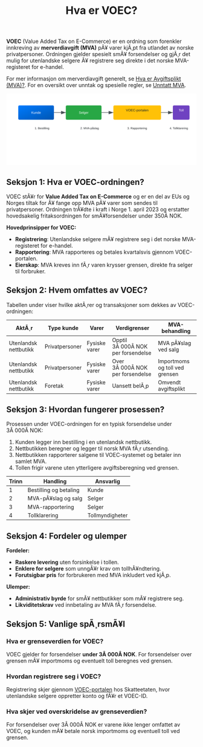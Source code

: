 ﻿---
title: "Hva er VOEC?"
meta_title: "Hva er VOEC?"
meta_description: '**VOEC** (Value Added Tax on E-Commerce) er en ordning som forenkler innkreving av **merverdiavgift (MVA)** pÃ¥ varer kjÃ¸pt fra utlandet av norske privatperson...'
slug: voec
type: blog
layout: pages/single
---

**VOEC** (Value Added Tax on E-Commerce) er en ordning som forenkler innkreving av **merverdiavgift (MVA)** pÃ¥ varer kjÃ¸pt fra utlandet av norske privatpersoner. Ordningen gjelder spesielt smÃ¥ forsendelser og gjÃ¸r det mulig for utenlandske selgere Ã¥ registrere seg direkte i det norske MVA-registeret for e-handel.

For mer informasjon om merverdiavgift generelt, se [Hva er Avgiftsplikt (MVA)?](/blogs/regnskap/hva-er-avgiftsplikt-mva "Hva er Avgiftsplikt (MVA)? Komplett Guide til Merverdiavgift i Norge").
For en oversikt over unntak og spesielle regler, se [Unntatt MVA](/blogs/regnskap/unntatt-mva "Unntatt MVA - NÃ¥r varer er fritatt for merverdiavgift").

![VOEC-ordningen for e-handel til privatpersoner](voec-process.svg)

## Seksjon 1: Hva er VOEC-ordningen?

VOEC stÃ¥r for **Value Added Tax on E-Commerce** og er en del av EUs og Norges tiltak for Ã¥ fange opp MVA pÃ¥ varer som sendes til privatpersoner. Ordningen trÃ¥dte i kraft i Norge 1. april 2023 og erstatter hovedsakelig fritaksordningen for smÃ¥forsendelser under 350Â NOK.

**Hovedprinsipper for VOEC:**

* **Registrering**: Utenlandske selgere mÃ¥ registrere seg i det norske MVA-registeret for e-handel.
* **Rapportering**: MVA rapporteres og betales kvartalsvis gjennom VOEC-portalen.
* **Eierskap**: MVA kreves inn fÃ¸r varen krysser grensen, direkte fra selger til forbruker.

## Seksjon 2: Hvem omfattes av VOEC?

Tabellen under viser hvilke aktÃ¸rer og transaksjoner som dekkes av VOEC-ordningen:

| AktÃ¸r                   | Type kunde     | Varer                | Verdigrenser                  | MVA-behandling                         |
|--------------------------|----------------|----------------------|-------------------------------|----------------------------------------|
| Utenlandsk nettbutikk    | Privatpersoner | Fysiske varer        | Opptil 3Â 000Â NOK per forsendelse | MVA pÃ¥slag ved salg                    |
| Utenlandsk nettbutikk    | Privatpersoner | Fysiske varer        | Over 3Â 000Â NOK per forsendelse | Importmoms og toll ved grensen         |
| Utenlandsk nettbutikk    | Foretak        | Fysiske varer        | Uansett belÃ¸p                 | Omvendt avgiftsplikt                  |

## Seksjon 3: Hvordan fungerer prosessen?

Prosessen under VOEC-ordningen for en typisk forsendelse under 3Â 000Â NOK:

1. Kunden legger inn bestilling i en utenlandsk nettbutikk.
2. Nettbutikken beregner og legger til norsk MVA fÃ¸r utsending.
3. Nettbutikken rapporterer salgene til VOEC-systemet og betaler inn samlet MVA.
4. Tollen frigir varene uten ytterligere avgiftsberegning ved grensen.

| Trinn | Handling                 | Ansvarlig          |
|-------|--------------------------|--------------------|
| 1     | Bestilling og betaling   | Kunde              |
| 2     | MVA-pÃ¥slag og salg       | Selger             |
| 3     | MVA-rapportering         | Selger             |
| 4     | Tollklarering            | Tollmyndigheter    |

## Seksjon 4: Fordeler og ulemper

**Fordeler:**

* **Raskere levering** uten forsinkelse i tollen.
* **Enklere for selgere** som unngÃ¥r krav om tollhÃ¥ndtering.
* **Forutsigbar pris** for forbrukeren med MVA inkludert ved kjÃ¸p.

**Ulemper:**

* **Administrativ byrde** for smÃ¥ nettbutikker som mÃ¥ registrere seg.
* **Likviditetskrav** ved innbetaling av MVA fÃ¸r forsendelse.

## Seksjon 5: Vanlige spÃ¸rsmÃ¥l

### Hva er grenseverdien for VOEC?

VOEC gjelder for forsendelser **under 3Â 000Â NOK**. For forsendelser over grensen mÃ¥ importmoms og eventuelt toll beregnes ved grensen.

### Hvordan registrere seg i VOEC?

Registrering skjer gjennom [VOEC-portalen](https://www.skatteetaten.no/voec) hos Skatteetaten, hvor utenlandske selgere oppretter konto og fÃ¥r et VOEC-ID.

### Hva skjer ved overskridelse av grenseverdien?

For forsendelser over 3Â 000Â NOK er varene ikke lenger omfattet av VOEC, og kunden mÃ¥ betale norsk importmoms og eventuell toll ved grensen.





